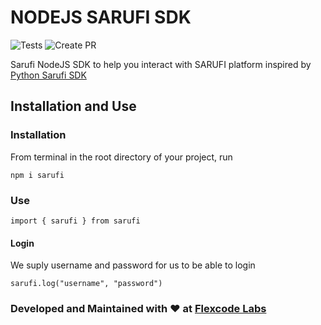 # NODEJS SARUFI SDK

![Tests](https://github.com/flexcodelabs/sarufi/workflows/release.svg)
![Create PR](https://github.com/flexcodelabs/sarufi/workflows/pr.svg)

Sarufi NodeJS SDK to help you interact with SARUFI platform inspired by [Python Sarufi SDK](https://github.com/Neurotech-HQ/sarufi-python-sdk)

## Installation and Use

### Installation

From terminal in the root directory of your project, run

`npm i sarufi`

### Use

`import { sarufi } from sarufi`

#### Login

We suply username and password for us to be able to login

`sarufi.log("username", "password")`

### Developed and Maintained with ❤️ at [Flexcode Labs](https://flexcodelabs.com)
